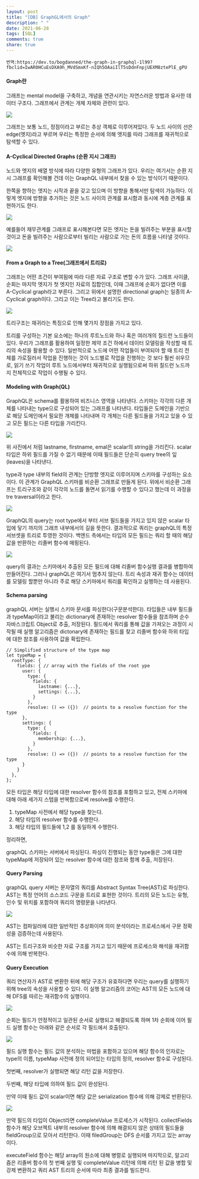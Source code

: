 ```yaml
---
layout: post
title: "[DB] GraphGL에서의 Graph"
description: " "
date: 2021-06-28
tags: [SQL]
comments: true
share: true
---
```


```
번역:https://dev.to/bogdanned/the-graph-in-graphql-1l99?fbclid=IwAR0HCuEsDXA9h_MVdSmxKf-nIQh5OAaiIlT5sDdnFnpjUEXM8ztePlE_gPU
```

#### Graph란

그래프는 mental model을 구축하고, 개념을 연관시키는 자연스러운 방법과 유사한 데이터 구조다. 그래프에서 관계는 개체 자체와 관련이 있다.

<img src="https://res.cloudinary.com/practicaldev/image/fetch/s--HeRdqMxu--/c_limit%2Cf_auto%2Cfl_progressive%2Cq_auto%2Cw_880/https://www.bogdanned.com/media/randomGraph.jpg">

그래프는 보통 노드, 정점이라고 부르는 추상 객체로 이루어져있다. 두 노드 사이의 선은 edge(엣지)라고 부르며 우리는 특정한 순서에 의해 엣지를 따라 그래프를 재귀적으로 탐색할 수 있다.

#### A-Cyclical Directed Graphs (순환 지시 그래프)

노드와 엣지의 배열 방식에 따라 다양한 유형의 그래프가 있다. 우리는 여기서는 순환 지시 그래프를 확인해볼 건데 이는 GraphQL 내부에서 찾을 수 있는 방식이기 때문이다.

한쪽을 향하는 엣지는 시작과 끝을 갖고 있으며 이 방향을 통해서만 탐색이 가능하다. 이렇게 엣지에 방향을 추가하는 것은 노드 사이의 관계를 표시함과 동시에 계층 관계를 표현하기도 한다.

<img src="https://res.cloudinary.com/practicaldev/image/fetch/s--qyBJ4A0w--/c_limit%2Cf_auto%2Cfl_progressive%2Cq_auto%2Cw_880/https://www.bogdanned.com/media/simpleDirectedGraph.jpg">

예를들어 채무관계를 그래프로 표시해본다면 모든 엣지는 돈을 빌려주는 부분을 표시할 것이고 돈을 빌려주는 사람으로부터 빌리는 사람으로 가는 돈의 흐름을 나타낼 것이다.

<img src="https://res.cloudinary.com/practicaldev/image/fetch/s--x6f3iotU--/c_limit%2Cf_auto%2Cfl_progressive%2Cq_auto%2Cw_880/https://www.bogdanned.com/media/money_borrow.jpg">

#### From a Graph to a Tree(그래프에서 트리로)

그래프는 어떤 조건이 부여됨에 따라 다른 자료 구조로 변할 수가 있다. 그래프 사이클, 순회는 마지막 엣지가 첫 엣지인 자료의 집합인데, 이때 그래프에 순회가 없다면 이를 A-Cyclical graph라고 부른다. 그리고 위에서 설명한 directional graph는 일종의 A-Cyclical graph이다. 그리고 이는 Tree라고 불리기도 한다.

<img src="https://res.cloudinary.com/practicaldev/image/fetch/s--eTTXrpWL--/c_limit%2Cf_auto%2Cfl_progressive%2Cq_auto%2Cw_880/https://www.bogdanned.com/media/graphVersusTree.jpg">

트리구조는 재귀라는 특징으로 인해 몇가지 장점을 가지고 있다.

트리를 구성하는 기본 요소에는 하나의 루트노드와 하나 혹은 여러개의 칠드런 노드들이 있다. 우리가 그래프를 활용하여 일정한 제약 조건 하에서 데이터 모델링을 작성할 때 트리의 속성을 활용할 수 있다. 일반적으로 노드에 어떤 작업들이 부여되야 할 때 트리 전체를 가로질러서 작업을 진행하는 것이 노드별로 작업을 진행하는 것 보다 훨씬 쉬우므로, 읽기 쓰기 작업이 루트 노드에서부터 재귀적으로 실행됨으로써 하위 칠드런 노드까지 전체적으로 작업이 수행될 수 있다.

#### Modeling with Graph(QL)

GraphQL은 schema를 활용하여 비즈니스 영역을 나타낸다. 스키마는 각각의 다른 개체를 나타내는 type으로 구성되어 있는 그래프를 나타낸다. 타입들은 도메인을 기반으로 해당 도메인에서 필요한 개체를 나타내며 각 개체는 다른 필드들을 가지고 있을 수 있고 모든 필드는 다른 타입을 가리킨다.

<img src="https://res.cloudinary.com/practicaldev/image/fetch/s--RzzUIVha--/c_limit%2Cf_auto%2Cfl_progressive%2Cq_auto%2Cw_880/https://www.bogdanned.com/media/extractingGraphQLType.jpg">

위 사진에서 처럼 lastname, firstname, emal은 scalar의 string을 가리킨다. scalar 타입은 하위 필드를 가질 수 없기 때문에 이때 필드들은 단순히 query tree의 잎(leaves)을 나타낸다.

type과 type 내부의 field의 관계는 단방향 엣지로 이루어지며 스키마를 구성하는 요소이다. 이 관계가 GraphQL 스키마를 비순환 그래프로 만들게 된다. 위에서 비순환 그래프는 트리구조와 같이 각각의 노드를 돌면서 읽기를 수행할 수 있다고 했는데 이 과정을 tre traversal이라고 한다.

<img src="https://res.cloudinary.com/practicaldev/image/fetch/s--8Mk4rRaY--/c_limit%2Cf_auto%2Cfl_progressive%2Cq_auto%2Cw_880/https://www.bogdanned.com/media/schema%26query.jpg">

GraphQL의 query는 root type에서 부터 서브 필드들을 가지고 있지 않은 scalar 타입에 닿기 까지의 그래프 내부에서의 길을 뜻한다. 결과적으로 쿼리는 graphQL의 특정 서브셋을 트리로 투영한 것이다. 백엔드 측에서는 타입의 모든 필드는 쿼리 할 때의 해당 값을 반환하는 리졸버 함수에 매핑된다.

<img src="https://res.cloudinary.com/practicaldev/image/fetch/s--lSRgHvNI--/c_limit%2Cf_auto%2Cfl_progressive%2Cq_auto%2Cw_880/https://www.bogdanned.com/media/resolvers.jpg">

query의 결과는 스키마에서 추출된 모든 필드에 대해 리졸버 함수실행 결과를 병합하여 만들어진다. 그러나 graphQL은 여기서 멈추지 않는다. 트리 속성과 재귀 함수는 데이터를 모델링 할뿐만 아니라 주로 해당 스키마에서 쿼리를 확인하고 실행하는 데 사용된다.

#### Schema parsing

graphQL 서버는 실행시 스키마 문서를 파싱한다(구문분석한다). 타입들은 내부 필드들과 typeMap이라고 불리는 dictionary에 존재하는 resolver 함수들을 참조하며 순수 자바스크립트 Object로 추출, 저장된다. 필드에서 쿼리를 통해 값을 가져오는 과정이 시작될 때 실행 알고리즘은 dictonary에 존재하는 필드를 찾고 리졸버 함수와 하위 타입에 대한 참조를 사용하여 값을 확립한다.

```
// Simplified structure of the type map
let typeMap = {
  rootType: {
    fields: { // array with the fields of the root ype
      user: {
        type: {
          fields: {
            lastname: {...},
            settings: {...},
          }
        },
        resolve: () => ({})  // points to a resolve function for the type
      },
      settings: {
        type: {
          fields: {
            membership: {...},
          }
        },
        resolve: () => ({})  // points to a resolve function for the type
      }
    }
  },
};
```

모든 타입은 해당 타입에 대한 resolver 함수의 참조를 포함하고 있고, 전체 스키마에 대해 아래 세가지 스텝을 반복함으로써 resolve를 수행한다.

1. typeMap 사전에서 해당 type을 찾는다.
2. 해당 타입의 resolver 함수를 수행한다.
3. 해당 타입의 필드들에 1,2 를 동일하게 수행한다.

정리하면,

graphQL 스키마는 서버에서 파싱된다. 파싱이 진행되는 동안 type들은 그에 대한 typeMap에 저장되어 있는 resolver 함수에 대한 참조와 함께 추출, 저장된다.

#### Query Parsing

graphQL query 서버는 문자열의 쿼리를 Abstract Syntax Tree(AST)로 파싱한다. AST는 특정 언어의 소스코드 구문을 트리로 표현한 것이다. 트리의 모든 노드는 유형, 인수 및 위치를 포함하여 쿼리의 명령문을 나타낸다.

<img src="https://res.cloudinary.com/practicaldev/image/fetch/s--7q8NyBuh--/c_limit%2Cf_auto%2Cfl_progressive%2Cq_auto%2Cw_880/https://www.bogdanned.com/media/AbstractSyntaxTree.jpg">

AST는 컴파일러에 대한 일반적인 추상화이며 의미 분석이라는 프로세스에서 구문 정확성을 검증하는데 사용된다.

AST는 트리구조와 비슷한 자료 구조를 가지고 있기 때문에 프로세스와 해석을 재귀함수에 의해 반복한다.

#### Query Execution

쿼리 연산자가 AST로 변환한 뒤에 해당 구조가 유효하다면 우리는 query를 실행하기 위해 tree의 속성을 사용할 수 있다. 이 실행 알고리즘의 코어는 AST의 모든 노드에 대해 DFS를 따르는 재귀함수의 실행이다.

<img src="https://res.cloudinary.com/practicaldev/image/fetch/s--0Cr0JMG9--/c_limit%2Cf_auto%2Cfl_progressive%2Cq_auto%2Cw_880/https://www.bogdanned.com/media/QueryTraversal.jpg">

순회는 필드가 안정적이고 일관된 순서로 실행되고 해결되도록 하며 1차 순회에 이어 필드 실행 함수는 아래와 같은 순서로 각 필드에서 호출된다.

<img src="https://res.cloudinary.com/practicaldev/image/fetch/s--mwUY1IsV--/c_limit%2Cf_auto%2Cfl_progressive%2Cq_auto%2Cw_880/https://www.bogdanned.com/media/ExecutionTraversalOrder.jpg">

필드 실행 함수는 필드 값의 분석하는 마법을 포함하고 있으며 해당 함수의 인자로는 type의 이름, typeMap 사전에 정의 되어있는 타입의 정의, resolver 함수로 구성된다.

첫번째, resolver가 실행되면 해당 리턴 값을 저장한다.

두번째, 해당 타입에 의하여 필드 값이 완성된다.

만약 이때 필드 값이 scalar이면 해당 값은 serialization 함수에 의해 강제로 반환된다.

<img src="https://res.cloudinary.com/practicaldev/image/fetch/s--UPmBEglJ--/c_limit%2Cf_auto%2Cfl_progressive%2Cq_auto%2Cw_880/https://www.bogdanned.com/media/ExecuteField.jpg">

만약 필드의 타입이 Object라면 completeValue 프로세스가 시작된다. collectFields 함수가 해당 오브젝트 내부의 resolver 함수에 의해 해결되지 않은 상태의 필드들을 fieldGroup으로 모아서 리턴한다. 이때 filedGroup는 DFS 순서를 가지고 있는 array이다.

executeField 함수는 해당 array의 원소에 대해 병렬로 실행되며 마지막으로, 알고리즘은 리졸버 함수의 첫 번째 실행 및 completeValue 리턴에 의해 리턴 된 값을 병합 및 강제 변환하고 쿼리 AST 트리의 순서에 따라 최종 결과를 빌드한다.
